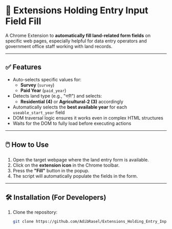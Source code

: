# 🧾 Extensions Holding Entry Input Field Fill

A Chrome Extension to **automatically fill land-related form fields** on specific web pages, especially helpful for data entry operators and government office staff working with land records.

---

## ✅ Features

- Auto-selects specific values for:
  - **Survey** (`survey`)
  - **Paid Year** (`paid_year`)
- Detects land type (e.g., "বাড়ী") and selects:
  - **Residential (4)** or **Agricultural-2 (3)** accordingly
- Automatically selects the **best available year** for each `useable_start_year` field
- DOM traversal logic ensures it works even in complex HTML structures
- Waits for the DOM to fully load before executing actions

---

## 🖱️ How to Use

1. Open the target webpage where the land entry form is available.
2. Click on the **extension icon** in the Chrome toolbar.
3. Press the **"Fill"** button in the popup.
4. The script will automatically populate the fields in the form.

---

## 🛠 Installation (For Developers)

1. Clone the repository:
   ```bash
   git clone https://github.com/AdibRasel/Extensions_Holding_Entry_Input_Field_Fill.git
